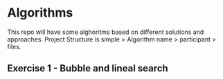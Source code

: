 # Algorithms
This repo will have some alghoritms based on different solutions and approaches. 
Project Structure is simple > Algorithm name > participant > files. 

## Exercise 1 - Bubble and lineal search

